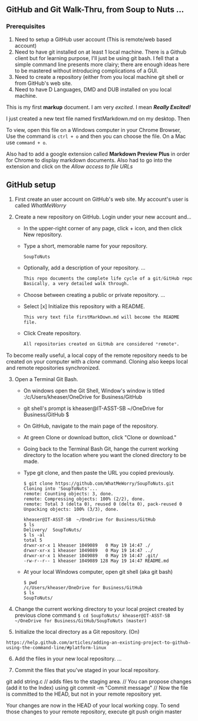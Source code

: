 

## GitHub and Git Walk-Thru, from Soup to Nuts ...

### Prerequisites
1. Need to setup a GitHub user account (This is remote/web based account) 
2. Need to have git installed on at least 1 local machine.  There is a Github client but for learning purpose, I'll just be using git bash. I fell that a simple command line presents more clairy; there are enough ideas here to be mastered without introducing complications of a GUI.
3. Need to create a repository (either from you local machine git shell or from GitHub's web site.
4. Need to have D Languages, DMD and DUB installed on you local machine.
	

This is my first **markup** document. I am very _excited_. I mean **_Really Excited!_**

I just created a new text file named firstMarkdown.md on my desktop. Then  
 
To view, open this file on a Windows computer in your Chrome Browser, Use the command is `ctrl + o` and then you can choose the file. On a Mac use `command + o`.

Also had to add a google extension called **Markdown Preview Plus** in order for Chrome to display markdown documents. Also had to go into the extension and click on the _Allow access to file URLs_


## GitHub setup

1. First create an user account on GitHub's web site. My account's user is called *WhatMeWorry*

2. Create a new repository on GitHub. Login under your new account and...

    - In the upper-right corner of any page, click + icon, and then click New repository.
    - Type a short, memorable name for your repository.
	
        ```
        SoupToNuts
        ```
    - Optionally, add a description of your repository. ...
	
	    ```D 
		This repo documents the complete life cycle of a git/GitHub repository. 
	    Basically, a very detailed walk through.
        ```
    - Choose between creating a public or private repository. ...
    - Select [x] Initialize this repository with a README.
	
        ```
        This very text file firstMarkDown.md will become the README file.
        ```
    - Click Create repository.
	
        ```D
        All repositories created on GitHub are considered *remote*.
        ```
To become really useful, a local copy of the remote repository needs to be created on your computer with a *clone* command. Cloning also keeps local and remote repositories synchronized.

3. Open a Terminal Git Bash.

    - On windows open the Git Shell, Window's window is titled :/c/Users/kheaser/OneDrive for Business/GitHub
	- git shell's prompt is kheaser@IT-ASST-SB  ~/OneDrive for Business/GitHub $	

	- On GitHub, navigate to the main page of the repository.

    - At green Clone or download button, click "Clone or download."

    - Going back to the Terminal Bash Git, hange the current working directory to the location where you want the cloned directory to be made.

    - Type git clone, and then paste the URL you copied previously.
	
	    ```		
        $ git clone https://github.com/WhatMeWorry/SoupToNuts.git
        Cloning into 'SoupToNuts'...
        remote: Counting objects: 3, done.
        remote: Compressing objects: 100% (2/2), done.
        remote: Total 3 (delta 0), reused 0 (delta 0), pack-reused 0
        Unpacking objects: 100% (3/3), done.
		  
        kheaser@IT-ASST-SB  ~/OneDrive for Business/GitHub	
        $ ls
        Delivery/  SoupToNuts/
        $ ls -al
        total 5
        drwxr-xr-x 1 kheaser 1049089   0 May 19 14:47 ./
        drwxr-xr-x 1 kheaser 1049089   0 May 19 14:47 ../
        drwxr-xr-x 1 kheaser 1049089   0 May 19 14:47 .git/
        -rw-r--r-- 1 kheaser 1049089 128 May 19 14:47 README.md
		
        ```

	- At your local Windows computer, open git shell (aka git bash)
		
	    ```
        $ pwd
        /c/Users/kheaser/OneDrive for Business/GitHub
		$ ls
        SoupToNuts/
        ```
	
4. Change the current working directory to your local project created by previous clone command
	    ```
		$ cd SoupToNuts/
        kheaser@IT-ASST-SB  ~/OneDrive for Business/GitHub/SoupToNuts (master)
        ```

5. Initialize the local directory as a Git repository. (On)
```
https://help.github.com/articles/adding-an-existing-project-to-github-using-the-command-line/#platform-linux
```
6. Add the files in your new local repository. ...





6. Commit the files that you've staged in your local repository.







git add string.c  // adds files to the staging area.
                   // You can propose changes (add it to the Index) using 
git commit -m "Commit message"  // Now the file is committed to the HEAD, but not in your remote repository yet.


Your changes are now in the HEAD of your local working copy. To send those changes to your remote repository, execute 
git push origin master








